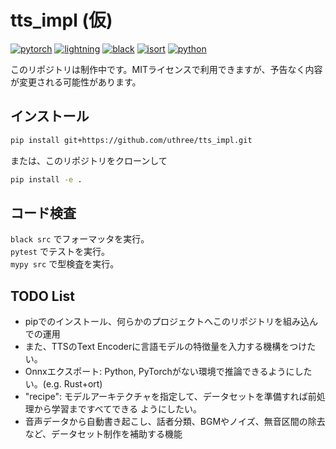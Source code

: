 # tts_impl (仮)
[![pytorch](https://img.shields.io/badge/PyTorch_2.0+-ee4c2c?logo=pytorch&logoColor=white)](https://pytorch.org/get-started/locally/)
[![lightning](https://img.shields.io/badge/-Lightning_2.0+-792ee5?logo=pytorchlightning&logoColor=white)](https://pytorchlightning.ai/)
[![black](https://img.shields.io/badge/Code%20Style-Black-black.svg?labelColor=gray)](https://black.readthedocs.io/en/stable/)
[![isort](https://img.shields.io/badge/%20imports-isort-%231674b1?style=flat&labelColor=ef8336)](https://pycqa.github.io/isort/)
[![python](https://img.shields.io/badge/-Python_3.11-blue?logo=python&logoColor=white)](https://www.python.org/downloads/release/python-3119/)


このリポジトリは制作中です。MITライセンスで利用できますが、予告なく内容が変更される可能性があります。

## インストール
```sh
pip install git+https://github.com/uthree/tts_impl.git
```
または、このリポジトリをクローンして
```sh
pip install -e .
```

## コード検査
`black src` でフォーマッタを実行。  
`pytest` でテストを実行。  
`mypy src` で型検査を実行。  


## TODO List
- pipでのインストール、何らかのプロジェクトへこのリポジトリを組み込んでの運用
- また、TTSのText Encoderに言語モデルの特徴量を入力する機構をつけたい。
- Onnxエクスポート: Python, PyTorchがない環境で推論できるようにしたい。(e.g. Rust+ort)
- "recipe": モデルアーキテクチャを指定して、データセットを準備すれば前処理から学習まですべてできる
ようにしたい。
- 音声データから自動書き起こし、話者分類、BGMやノイズ、無音区間の除去など、データセット制作を補助する機能
